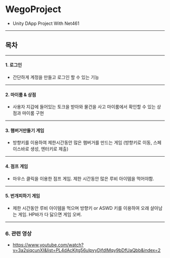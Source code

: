 # WegoProject
+ Unity DApp Project With Net461

------------------
목차 
------------------
------------------
#### 1. 로그인
+ 간단하게 계정을 만들고 로그인 할 수 있는 기능
------------------
#### 2. 마이룸 & 상점
+ 사용자 지갑에 들어있는 토크을 받아와 물건을 사고 마이룸에서 확인할 수 있는 상점과 마이룸 구현
------------------
#### 3. 햄버거만들기 게임
+ 방향키를 이용하여 제한시간동안 많은 햄버거를 만드는 게임 (방향키로 이동, 스페이스바로 생성, 엔터키로 제출)
------------------
#### 4. 점프 게임
+ 마우스 클릭을 이용한 점프 게임. 제한 시간동안 많은 루비 아이템을 먹어야함.
------------------
#### 5. 번개피하기 게임
+ 제한 시간동안 루비 아이템을 먹으며 방향키 or ASWD 키를 이용하여 오래 살아남는 게임. HP바가 다 닳으면 게임 오버. 
------------------
### 6. 관련 영상
+ https://www.youtube.com/watch?v=3a2siqcunXI&list=PL4dAcKjtg56ulpvyDjfdIMqy9bDfUaQbb&index=2
